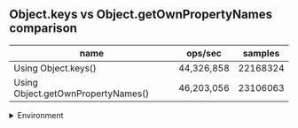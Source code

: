 ## Object.keys vs Object.getOwnPropertyNames comparison

|name|ops/sec|samples|
|-|-|-|
|Using Object.keys()|44,326,858|22168324|
|Using Object.getOwnPropertyNames()|46,203,056|23106063|


<details>
<summary>Environment</summary>

* __Machine:__ linux x64 | 4 vCPUs | 7.6GB Mem
* __Run:__ Fri Oct 17 2025 16:21:27 GMT+0000 (Coordinated Universal Time)
* __Node:__ `v22.17.1`
</details>

<!--
{"environment":{"platform":"linux","arch":"x64","cpus":4,"totalMemory":7.59783935546875},"benchmarks":[{"name":"Using Object.keys()","samples":22168324,"opsSec":44326858.05878285},{"name":"Using Object.getOwnPropertyNames()","samples":23106063,"opsSec":46203056.24765247}]}-->
